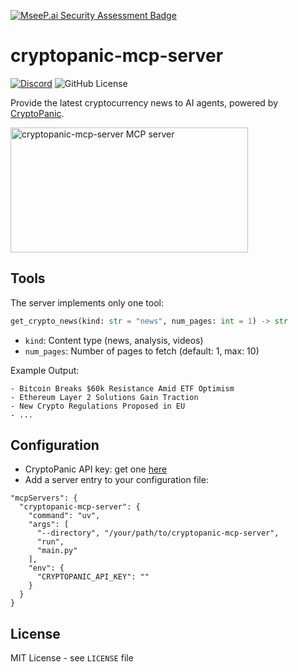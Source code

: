 [![MseeP.ai Security Assessment Badge](https://mseep.net/pr/kukapay-cryptopanic-mcp-server-badge.png)](https://mseep.ai/app/kukapay-cryptopanic-mcp-server)

# cryptopanic-mcp-server

[![Discord](https://img.shields.io/discord/1353556181251133481?cacheSeconds=3600)](https://discord.gg/aRnuu2eJ)
![GitHub License](https://img.shields.io/github/license/kukapay/blockbeats-mcp)

Provide the latest cryptocurrency news to AI agents, powered by [CryptoPanic](https://cryptopanic.com/).

<a href="https://glama.ai/mcp/servers/dp6kztv7yx">
  <img width="380" height="200" src="https://glama.ai/mcp/servers/dp6kztv7yx/badge" alt="cryptopanic-mcp-server MCP server" />
</a>

## Tools

The server implements only one tool: 

```python
get_crypto_news(kind: str = "news", num_pages: int = 1) -> str
```
- `kind`: Content type (news, analysis, videos)
- `num_pages`: Number of pages to fetch (default: 1, max: 10)

Example Output: 

```
- Bitcoin Breaks $60k Resistance Amid ETF Optimism
- Ethereum Layer 2 Solutions Gain Traction
- New Crypto Regulations Proposed in EU
- ...
```


## Configuration

- CryptoPanic API key: get one [here](https://cryptopanic.com/developers/api/)
- Add a server entry to your configuration file:

```
"mcpServers": { 
  "cryptopanic-mcp-server": { 
    "command": "uv", 
    "args": [ 
      "--directory", "/your/path/to/cryptopanic-mcp-server", 
      "run", 
      "main.py" 
    ], 
    "env": { 
      "CRYPTOPANIC_API_KEY": "" 
    } 
  } 
}
```

## License

MIT License - see `LICENSE` file